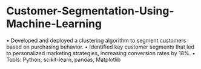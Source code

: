 # Customer-Segmentation-Using-Machine-Learning
• Developed and deployed a clustering algorithm to segment customers based on purchasing behavior. • Identified key customer segments that led to personalized marketing strategies, increasing conversion rates by 18%. • Tools: Python, scikit-learn, pandas, Matplotlib
